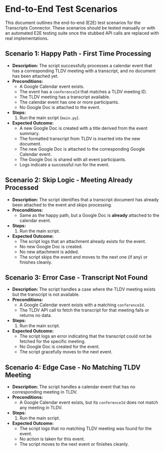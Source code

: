 # End-to-End Test Scenarios

This document outlines the end-to-end (E2E) test scenarios for the Transcripts Connector. These scenarios should be tested manually or with an automated E2E testing suite once the stubbed API calls are replaced with real implementations.

## Scenario 1: Happy Path - First Time Processing

- **Description:** The script successfully processes a calendar event that has a corresponding TLDV meeting with a transcript, and no document has been attached yet.
- **Preconditions:**
    - A Google Calendar event exists.
    - The event has a `conferenceId` that matches a TLDV meeting ID.
    - The TLDV meeting has a transcript available.
    - The calendar event has one or more participants.
    - No Google Doc is attached to the event.
- **Steps:**
    1. Run the main script (`main.py`).
- **Expected Outcome:**
    - A new Google Doc is created with a title derived from the event summary.
    - The formatted transcript from TLDV is inserted into the new document.
    - The new Google Doc is attached to the corresponding Google Calendar event.
    - The Google Doc is shared with all event participants.
    - Logs indicate a successful run for the event.

## Scenario 2: Skip Logic - Meeting Already Processed

- **Description:** The script identifies that a transcript document has already been attached to the event and skips processing.
- **Preconditions:**
    - Same as the happy path, but a Google Doc is **already** attached to the calendar event.
- **Steps:**
    1. Run the main script.
- **Expected Outcome:**
    - The script logs that an attachment already exists for the event.
    - No new Google Doc is created.
    - No new attachment is added.
    - The script skips the event and moves to the next one (if any) or finishes cleanly.

## Scenario 3: Error Case - Transcript Not Found

- **Description:** The script handles a case where the TLDV meeting exists but the transcript is not available.
- **Preconditions:**
    - A Google Calendar event exists with a matching `conferenceId`.
    - The TLDV API call to fetch the transcript for that meeting fails or returns no data.
- **Steps:**
    1. Run the main script.
- **Expected Outcome:**
    - The script logs an error indicating that the transcript could not be fetched for the specific meeting.
    - No Google Doc is created for the event.
    - The script gracefully moves to the next event.

## Scenario 4: Edge Case - No Matching TLDV Meeting

- **Description:** The script handles a calendar event that has no corresponding meeting in TLDV.
- **Preconditions:**
    - A Google Calendar event exists, but its `conferenceId` does not match any meeting in TLDV.
- **Steps:**
    1. Run the main script.
- **Expected Outcome:**
    - The script logs that no matching TLDV meeting was found for the event.
    - No action is taken for this event.
    - The script moves to the next event or finishes cleanly.
